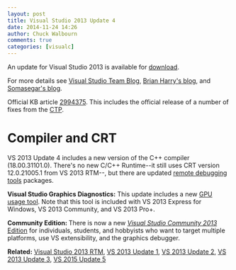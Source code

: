 ```yaml
---
layout: post
title: Visual Studio 2013 Update 4
date: 2014-11-24 14:26
author: Chuck Walbourn
comments: true
categories: [visualc]
---
```

An update for Visual Studio 2013 is available for <a href="http://go.microsoft.com/fwlink/?linkid=390465">download</a>.
<!--more-->

For more details see <a href="https://devblogs.microsoft.com/visualstudio/visual-studio-2015-preview-visual-studio-community-2013-visual-studio-2013-update-4-and-more/">Visual Studio Team Blog</a>, <a href="https://devblogs.microsoft.com/bharry/visual-studio-and-tfs-2013-4-update-4-release-candidate/
">Brian Harry's blog</a>, and <a href="https://devblogs.microsoft.com/somasegar/opening-up-visual-studio-and-net-to-every-developer-any-application-net-server-core-open-source-and-cross-platform-visual-studio-community-2013-and-preview-of-visual-studio-2015-and-net-2015/">Somasegar's blog</a>.

Official KB article <a href="http://support.microsoft.com/kb/2994375">2994375</a>. This includes the official release of a number of fixes from the <a href="http://blogs.msdn.com/b/vcblog/archive/2014/09/22/visual-studio-2013-update-4-ctp-2-available.aspx">CTP</a>.

<h1>Compiler and CRT</h1>

VS 2013 Update 4 includes a new version of the C++ compiler (18.00.31101.0). There's no new C/C++ Runtime--it still uses CRT version 12.0.21005.1 from VS 2013 RTM--, but there are updated <a href="http://go.microsoft.com/fwlink/?LinkId=402291">remote debugging tools</a> packages.

<strong>Visual Studio Graphics Diagnostics:</strong> This update includes a new <a href="https://devblogs.microsoft.com/cppblog/gpu-usage-tool-in-visual-studio-2013-update-4-ctp1/">GPU usage tool</a>. Note that this tool is included with VS 2013 Express for Windows, VS 2013 Community, and VS 2013 Pro+.

<strong>Community Edition: </strong>There is now a new <a href="https://www.visualstudio.com/en-us/products/visual-studio-community-vs.aspx"><em>Visual Studio Community 2013</em> Edition</a> for individuals, students, and hobbyists who want to target multiple platforms, use VS extensibility, and the graphics debugger.

<strong>Related:</strong> <a href="https://walbourn.github.io/visual-studio-2013-and-windows-8-1-sdk-rtm-are-now-available/">Visual Studio 2013 RTM</a>, <a href="https://walbourn.github.io/visual-studio-2013-update-1/">VS 2013 Update 1</a>, <a href="https://walbourn.github.io/visual-studio-2013-update-2/">VS 2013 Update 2,</a> <a href="https://walbourn.github.io/visual-studio-2013-update-3/">VS 2013 Update 3</a>, <a href="https://walbourn.github.io/visual-studio-2013-update-5/">VS 2015 Update 5</a>
